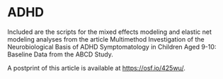 # ADHD
Included are the scripts for the mixed effects modeling and elastic net modeling analyses from the article 
Multimethod Investigation of the Neurobiological Basis of ADHD Symptomatology in Children Aged 9-10: Baseline Data from the ABCD Study.

A postprint of this article is available at https://osf.io/425wu/.
